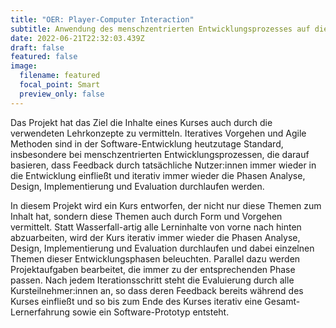 ```yaml
---
title: "OER: Player-Computer Interaction"
subtitle: Anwendung des menschzentrierten Entwicklungsprozesses auf die Lehre
date: 2022-06-21T22:32:03.439Z
draft: false
featured: false
image:
  filename: featured
  focal_point: Smart
  preview_only: false
---
```

Das Projekt hat das Ziel die Inhalte eines Kurses auch durch die verwendeten Lehrkonzepte zu vermitteln. Iteratives Vorgehen und Agile Methoden sind in der Software-Entwicklung heutzutage Standard, insbesondere bei menschzentrierten Entwicklungsprozessen, die darauf basieren, dass Feedback durch tatsächliche Nutzer:innen immer wieder in die Entwicklung einfließt und iterativ immer wieder die Phasen Analyse, Design, Implementierung und Evaluation durchlaufen werden.

In diesem Projekt wird ein Kurs entworfen, der nicht nur diese Themen zum Inhalt hat, sondern diese Themen auch durch Form und Vorgehen vermittelt. Statt Wasserfall-artig alle Lerninhalte von vorne nach hinten abzuarbeiten, wird der Kurs iterativ immer wieder die Phasen Analyse, Design, Implementierung und Evaluation durchlaufen und dabei einzelnen Themen dieser Entwicklungsphasen beleuchten.
Parallel dazu werden Projektaufgaben bearbeitet, die immer zu der entsprechenden Phase passen. Nach jedem Iterationsschritt steht die Evaluierung durch alle Kursteilnehmer:innen an, so dass deren Feedback bereits während des Kurses einfließt und so bis zum Ende des Kurses iterativ eine Gesamt-Lernerfahrung sowie ein Software-Prototyp entsteht.